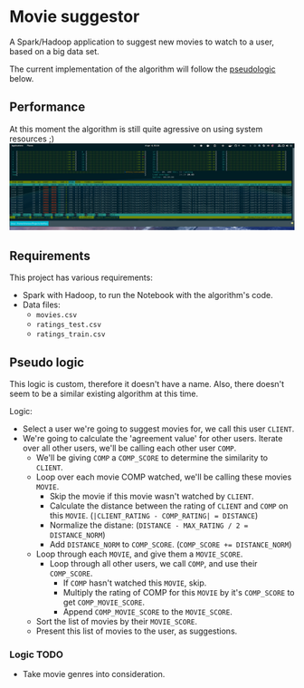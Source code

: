 # Movie suggestor
A Spark/Hadoop application to suggest new movies to watch to a user,
based on a big data set.

The current implementation of the algorithm will follow the [pseudologic](pseudologic) below. 

## Performance
At this moment the algorithm is still quite agressive on using system resources ;)
![htop](htop.png)

## Requirements
This project has various requirements:

* Spark with Hadoop, to run the Notebook with the algorithm's code.
* Data files:
    * `movies.csv`
    * `ratings_test.csv`
    * `ratings_train.csv`

## Pseudo logic
This logic is custom, therefore it doesn't have a name.
Also, there doesn't seem to be a similar existing algorithm at this time.

Logic:
* Select a user we're going to suggest movies for, we call this user `CLIENT`.
* We're going to calculate the 'agreement value' for other users.
  Iterate over all other users, we'll be calling each other user `COMP`.
    * We'll be giving `COMP` a `COMP_SCORE` to determine the similarity to `CLIENT`.
    * Loop over each movie COMP watched, we'll be calling these movies `MOVIE`.
        * Skip the movie if this movie wasn't watched by `CLIENT`.
        * Calculate the distance between the rating of `CLIENT` and `COMP` on this `MOVIE`. (`|CLIENT_RATING - COMP_RATING| = DISTANCE`)
        * Normalize the distane: (`DISTANCE - MAX_RATING / 2 = DISTANCE_NORM`)
        * Add `DISTANCE_NORM` to `COMP_SCORE`. (`COMP_SCORE += DISTANCE_NORM`)
    * Loop through each `MOVIE`, and give them a `MOVIE_SCORE`.
        * Loop through all other users, we call `COMP`, and use their `COMP_SCORE`.
            * If `COMP` hasn't watched this `MOVIE`, skip.
            * Multiply the rating of COMP for this `MOVIE` by it's `COMP_SCORE` to get `COMP_MOVIE_SCORE`.
            * Append `COMP_MOVIE_SCORE` to the `MOVIE_SCORE`.
    * Sort the list of movies by their `MOVIE_SCORE`.
    * Present this list of movies to the user, as suggestions.

### Logic TODO
* Take movie genres into consideration.
